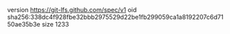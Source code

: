 version https://git-lfs.github.com/spec/v1
oid sha256:338dc4f928fbe32bbb2975529d22be1fb299059ca1a8192207c6d7150ae35b3e
size 1233
